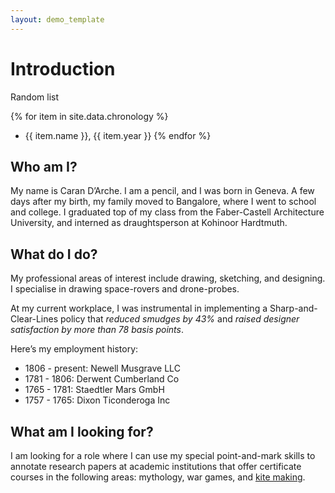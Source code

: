 ```yaml
---
layout: demo_template
---
```


# Introduction

Random list

{% for item in site.data.chronology %}
- {{ item.name }}, {{ item.year }}
{% endfor %}

## Who am I?

My name is Caran D’Arche. I am a pencil, and I was born in Geneva. A few days after my birth, my family moved to Bangalore, where I went to school and college. I graduated top of my class from the Faber-Castell Architecture University, and interned as draughtsperson at Kohinoor Hardtmuth.

## What do I do?

My professional areas of interest include drawing, sketching, and designing. I specialise in drawing space-rovers and drone-probes.

At my current workplace, I was instrumental in implementing a Sharp-and-Clear-Lines policy that _reduced smudges by 43%_ and _raised designer satisfaction by more than 78 basis points_.

Here’s my employment history:

-  1806 - present: Newell Musgrave LLC
-  1781 - 1806: Derwent Cumberland Co
-  1765 - 1781: Staedtler Mars GmbH
-  1757 - 1765: Dixon Ticonderoga Inc

## What am I looking for?

I am looking for a role where I can use my special point-and-mark skills to annotate research papers at academic institutions that offer certificate courses in the following areas: mythology, war games, and [kite making](https://en.wikipedia.org/wiki/Kite).
